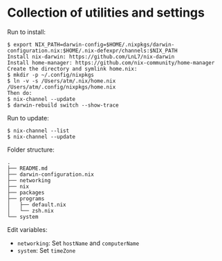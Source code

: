 # Collection of utilities and settings

Run to install:

```
$ export NIX_PATH=darwin-config=$HOME/.nixpkgs/darwin-configuration.nix:$HOME/.nix-defexpr/channels:$NIX_PATH
Install nix-darwin: https://github.com/LnL7/nix-darwin
Install home-manager: https://github.com/nix-community/home-manager
Create the directory and symlink home.nix:
$ mkdir -p ~/.config/nixpkgs
$ ln -v -s /Users/atm/.nix/home.nix /Users/atm/.config/nixpkgs/home.nix
Then do:
$ nix-channel --update
$ darwin-rebuild switch --show-trace
```

Run to update:

```
$ nix-channel --list
$ nix-channel --update
```

Folder structure:

```
.
├── README.md
├── darwin-configuration.nix
├── networking
├── nix
├── packages
├── programs
│   ├── default.nix
│   └── zsh.nix
└── system
```

Edit variables:

* `networking`: Set `hostName` and `computerName`
* `system`: Set `timeZone`


